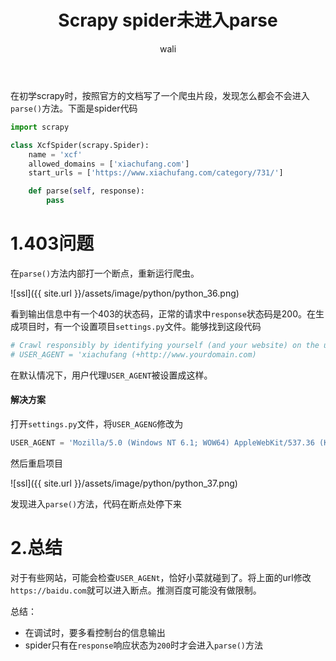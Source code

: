 ﻿---
layout: post
title: Scrapy spider未进入parse  #标题
tagline: Scrapy spider未进入parse
category: python      #分类
author: wali    #作者
tag: Error     #标签
ghurl:        #github url
ghurl_zip:   #github zip下载
comments: true

post_nav: ["1.403问题","2.总结"]
group_tag: Scrapy Error 
---

在初学scrapy时，按照官方的文档写了一个爬虫片段，发现怎么都会不会进入`parse()`方法。下面是spider代码

```python
import scrapy

class XcfSpider(scrapy.Spider):
    name = 'xcf'
    allowed_domains = ['xiachufang.com']
    start_urls = ['https://www.xiachufang.com/category/731/']

    def parse(self, response):
        pass
```

# 1.403问题

在`parse()`方法内部打一个断点，重新运行爬虫。

![ssl]({{ site.url }}/assets/image/python/python_36.png)

看到输出信息中有一个403的状态码，正常的请求中`response`状态码是200。在生成项目时，有一个设置项目`settings.py`文件。能够找到这段代码

```python
# Crawl responsibly by identifying yourself (and your website) on the user-agent
# USER_AGENT = 'xiachufang (+http://www.yourdomain.com)
```

在默认情况下，用户代理`USER_AGENT`被设置成这样。


#### 解决方案

打开`settings.py`文件，将`USER_AGENG`修改为

```python
USER_AGENT = 'Mozilla/5.0 (Windows NT 6.1; WOW64) AppleWebKit/537.36 (KHTML, like Gecko) Chrome/55.0.2883.87 Safari/537.36'
```

然后重启项目

![ssl]({{ site.url }}/assets/image/python/python_37.png)


发现进入`parse()`方法，代码在断点处停下来


# 2.总结

对于有些网站，可能会检查`USER_AGENt`，恰好小菜就碰到了。将上面的url修改`https://baidu.com`就可以进入断点。推测百度可能没有做限制。

总结：
- 在调试时，要多看控制台的信息输出
- spider只有在`response`响应状态为`200`时才会进入`parse()`方法





































